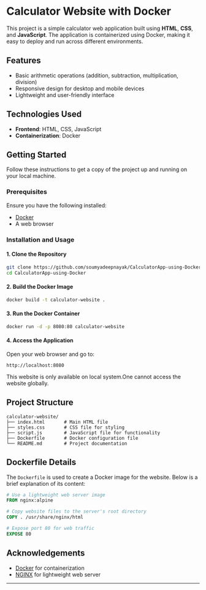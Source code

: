 # Calculator Website with Docker 

This project is a simple calculator web application built using **HTML**, **CSS**, and **JavaScript**. The application is containerized using Docker, making it easy to deploy and run across different environments.

## Features

- Basic arithmetic operations (addition, subtraction, multiplication, division)
- Responsive design for desktop and mobile devices
- Lightweight and user-friendly interface

## Technologies Used

- **Frontend**: HTML, CSS, JavaScript
- **Containerization**: Docker

## Getting Started

Follow these instructions to get a copy of the project up and running on your local machine.

### Prerequisites

Ensure you have the following installed:

- [Docker](https://www.docker.com/get-started)
- A web browser

### Installation and Usage

#### 1. Clone the Repository

```bash
git clone https://github.com/soumyadeepnayak/CalculatorApp-using-Docker.git
cd CalculatorApp-using-Docker
```

#### 2. Build the Docker Image

```bash
docker build -t calculator-website .
```

#### 3. Run the Docker Container

```bash
docker run -d -p 8080:80 calculator-website
```

#### 4. Access the Application

Open your web browser and go to:

```
http://localhost:8080
```

This website is only available on local system.One cannot access the website globally. 

## Project Structure

```
calculator-website/
├── index.html       # Main HTML file
├── styles.css       # CSS file for styling
├── script.js        # JavaScript file for functionality
├── Dockerfile       # Docker configuration file
└── README.md        # Project documentation
```

## Dockerfile Details

The `Dockerfile` is used to create a Docker image for the website. Below is a brief explanation of its content:

```Dockerfile
# Use a lightweight web server image
FROM nginx:alpine

# Copy website files to the server's root directory
COPY . /usr/share/nginx/html

# Expose port 80 for web traffic
EXPOSE 80
```

## Acknowledgements

- [Docker](https://www.docker.com/) for containerization
- [NGINX](https://www.nginx.com/) for lightweight web server

---



